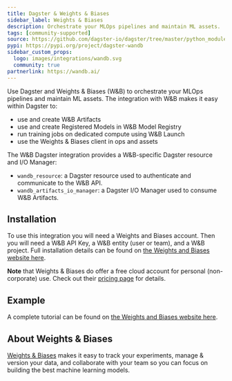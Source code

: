 ```yaml
---
title: Dagster & Weights & Biases
sidebar_label: Weights & Biases
description: Orchestrate your MLOps pipelines and maintain ML assets.
tags: [community-supported]
source: https://github.com/dagster-io/dagster/tree/master/python_modules/libraries/dagster-wandb
pypi: https://pypi.org/project/dagster-wandb
sidebar_custom_props:
  logo: images/integrations/wandb.svg
  community: true
partnerlink: https://wandb.ai/
---
```


Use Dagster and Weights & Biases (W&B) to orchestrate your MLOps pipelines and maintain ML assets. The integration with W&B makes it easy within Dagster to:

- use and create W&B Artifacts
- use and create Registered Models in W&B Model Registry
- run training jobs on dedicated compute using W&B Launch
- use the Weights & Biases client in ops and assets

The W&B Dagster integration provides a W&B-specific Dagster resource and I/O Manager:

- `wandb_resource`: a Dagster resource used to authenticate and communicate to the W&B API.
- `wandb_artifacts_io_manager`: a Dagster I/O Manager used to consume W&B Artifacts.

## Installation

To use this integration you will need a Weights and Biases account. Then you will need a W&B API Key, a W&B entity (user or team), and a W&B project. Full installation details can be found on [the Weights and Biases website here](https://docs.wandb.ai/guides/integrations/other/dagster).

**Note** that Weights & Biases do offer a free cloud account for personal (non-corporate) use. Check out their [pricing page](https://wandb.ai/site/pricing) for details.

## Example

A complete tutorial can be found on [the Weights and Biases website here](https://docs.wandb.ai/guides/integrations/other/dagster).

## About Weights & Biases

[Weights & Biases](https://wandb.ai/site) makes it easy to track your experiments, manage & version your data, and collaborate with your team so you can focus on building the best machine learning models.
